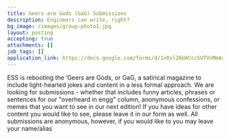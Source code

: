 ```yaml
---
title: Geers are Gods (GaG) Submissions
description: Engineers can write, right?
bg_image: /images/group-photo1.jpg
layout: posting
accepting: true
attachments: []
job_tags: []
application_link: https://docs.google.com/forms/d/1xRxlZ6UACccSUTVnMmAoA09LRszPFoJY4kf3dnQIif4/edit
---
```


ESS is rebooting the ’Geers are Gods, or GaG, a satirical magazine to include light-hearted jokes and content in a less formal approach. We are looking for submissions - whether that includes funny articles, phrases or sentences for our "overheard in engg" column, anonymous confessions, or memes that you want to see in our next edition! If you have ideas for other content you would like to see, please leave it in our form as well. All submissions are anonymous, however, if you would like to you may leave your name/alias
